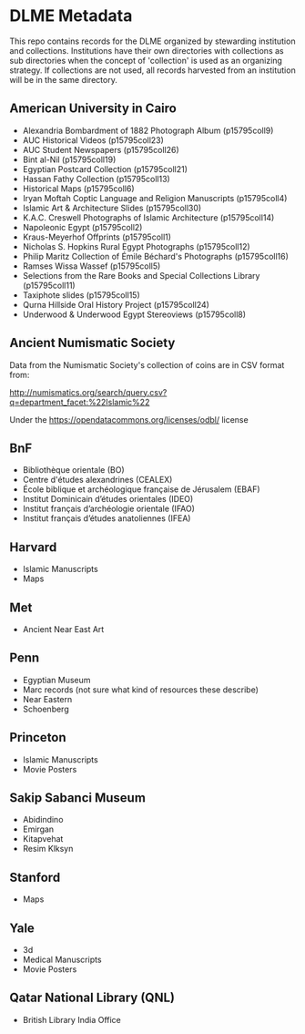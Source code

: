 # DLME Metadata

This repo contains records for the DLME organized by stewarding institution and collections. Institutions have their own directories with collections as sub directories when the concept of 'collection' is used as an organizing strategy. If collections are not used, all records harvested from an institution will be in the same directory.

## American University in Cairo

* Alexandria Bombardment of 1882 Photograph Album (p15795coll9)
* AUC Historical Videos (p15795coll23)
* AUC Student Newspapers (p15795coll26)
* Bint al-Nil (p15795coll19)
* Egyptian Postcard Collection (p15795coll21)
* Hassan Fathy Collection (p15795coll13)
* Historical Maps (p15795coll6)
* Iryan Moftah Coptic Language and Religion Manuscripts (p15795coll4)
* Islamic Art & Architecture Slides (p15795coll30)
* K.A.C. Creswell Photographs of Islamic Architecture (p15795coll14)
* Napoleonic Egypt (p15795coll2)
* Kraus-Meyerhof Offprints (p15795coll1)
* Nicholas S. Hopkins Rural Egypt Photographs (p15795coll12)
* Philip Maritz Collection of Émile Béchard's Photographs (p15795coll16)
* Ramses Wissa Wassef (p15795coll5)
* Selections from the Rare Books and Special Collections Library (p15795coll11)
* Taxiphote slides (p15795coll15)
* Qurna Hillside Oral History Project (p15795coll24)
* Underwood & Underwood Egypt Stereoviews (p15795coll8)

## Ancient Numismatic Society

Data from the Numismatic Society's collection of coins are in CSV format from:

http://numismatics.org/search/query.csv?q=department_facet:%22Islamic%22

Under the https://opendatacommons.org/licenses/odbl/ license

## BnF

* Bibliothèque orientale (BO)
* Centre d'études alexandrines (CEALEX)
* École biblique et archéologique française de Jérusalem (EBAF)
* Institut Dominicain d’études orientales (IDEO)
* Institut français d’archéologie orientale (IFAO)
* Institut français d’études anatoliennes (IFEA)

## Harvard

* Islamic Manuscripts
* Maps

## Met

* Ancient Near East Art

## Penn

* Egyptian Museum
* Marc records (not sure what kind of resources these describe)
* Near Eastern
* Schoenberg

## Princeton

* Islamic Manuscripts
* Movie Posters

## Sakip Sabanci Museum

* Abidindino
* Emirgan
* Kitapvehat
* Resim Klksyn

## Stanford

* Maps

## Yale

* 3d
* Medical Manuscripts
* Movie Posters

## Qatar National Library (QNL)

* British Library India Office

